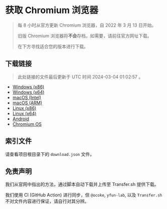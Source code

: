 # 获取 Chromium 浏览器

> 每 8 小时从官方更新 Chromium 浏览器，自 2022 年 3 月 13 日开始。
> 
> 旧版 Chromium 浏览器将**不会**存档，如需要，请前往官方网址下载。
>
> 在下方寻找适合您的版本进行下载。

## 下载链接

> 此处链接的文件最后更新于 UTC 时间 2024-03-04 01:02:57
。

- [Windows (x86)](https://transfer.sh/Vah0P4Fket/Win.zip)
- [Windows (x64)](https://transfer.sh/yXrw2BhSYs/Win_x64.zip)
- [macOS (Intel)](https://transfer.sh/tQnWesXQGS/Mac.zip)
- [macOS (ARM)](https://transfer.sh/LvivEaWhNU/Mac_Arm.zip)
- [Linux (x86)](https://transfer.sh/VuaclAxgex/Linux.zip)
- [Linux (x64)](https://transfer.sh/jo9AMYiB0v/Linux_x64.zip)
- [Android](https://transfer.sh/eRny9TEEFB/Android.zip)
- [Chromium OS](https://transfer.sh/cvKz0TJykt/Linux_ChromiumOS_Full.zip)

## 索引文件

请查看项目根目录下的 `download.json` 文件。

## 免责声明

我们从官网中指出的方法，通过脚本自动下载并上传至 Transfer.sh 提供下载。

我们使用 CI (GitHub Action) 进行同步，但 `@ocoke`, `yfun-lab`, 以及 `Transfer.sh` 不对文件内容进行保证，请自行对其分辨。
